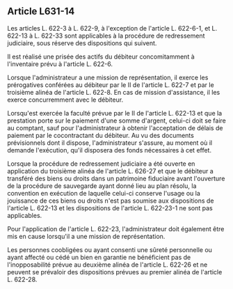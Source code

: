 Article L631-14
----
Les articles L. 622-3 à L. 622-9, à l'exception de l'article L. 622-6-1, et L.
622-13 à L. 622-33 sont applicables à la procédure de redressement judiciaire,
sous réserve des dispositions qui suivent.

Il est réalisé une prisée des actifs du débiteur concomitamment à l'inventaire
prévu à l'article L. 622-6.

Lorsque l'administrateur a une mission de représentation, il exerce les
prérogatives conférées au débiteur par le II de l'article L. 622-7 et par le
troisième alinéa de l'article L. 622-8. En cas de mission d'assistance, il les
exerce concurremment avec le débiteur.

Lorsqu'est exercée la faculté prévue par le II de l'article L. 622-13 et que la
prestation porte sur le paiement d'une somme d'argent, celui-ci doit se faire au
comptant, sauf pour l'administrateur à obtenir l'acceptation de délais de
paiement par le cocontractant du débiteur. Au vu des documents prévisionnels
dont il dispose, l'administrateur s'assure, au moment où il demande l'exécution,
qu'il disposera des fonds nécessaires à cet effet.

Lorsque la procédure de redressement judiciaire a été ouverte en application du
troisième alinéa de l'article L. 626-27 et que le débiteur a transféré des biens
ou droits dans un patrimoine fiduciaire avant l'ouverture de la procédure de
sauvegarde ayant donné lieu au plan résolu, la convention en exécution de
laquelle celui-ci conserve l'usage ou la jouissance de ces biens ou droits n'est
pas soumise aux dispositions de l'article L. 622-13 et les dispositions de
l'article L. 622-23-1 ne sont pas applicables.

Pour l'application de l'article L. 622-23, l'administrateur doit également être
mis en cause lorsqu'il a une mission de représentation.

Les personnes coobligées ou ayant consenti une sûreté personnelle ou ayant
affecté ou cédé un bien en garantie ne bénéficient pas de l'inopposabilité
prévue au deuxième alinéa de l'article L. 622-26 et ne peuvent se prévaloir des
dispositions prévues au premier alinéa de l'article L. 622-28.
